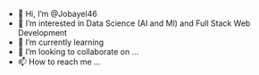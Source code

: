 - 👋 Hi, I’m @Jobayel46
- 👀 I’m interested in Data Science (AI and Ml) and Full Stack Web Development 
- 🌱 I’m currently learning 
- 💞️ I’m looking to collaborate on ...
- 📫 How to reach me ...

<!---
Jobayel46/Jobayel46 is a ✨ special ✨ repository because its `README.md` (this file) appears on your GitHub profile.
You can click the Preview link to take a look at your changes.
--->

